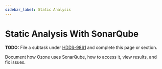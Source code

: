 ```yaml
---
sidebar_label: Static Analysis
---
```


# Static Analysis With SonarQube

**TODO:** File a subtask under [HDDS-9861](https://issues.apache.org/jira/browse/HDDS-9861) and complete this page or section.

Document how Ozone uses SonarQube, how to access it, view results, and fix issues.
